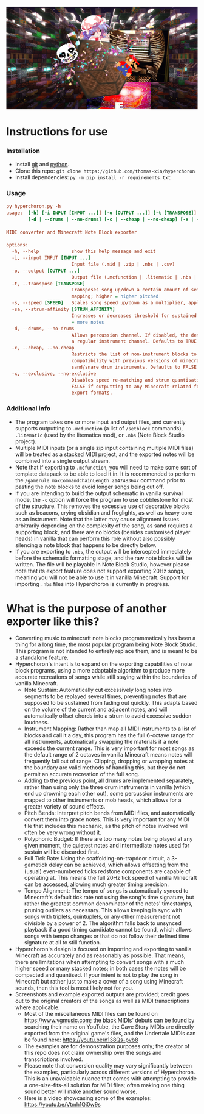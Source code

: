 ![thumbnail](https://raw.githubusercontent.com/thomas-xin/hyperchoron/refs/heads/main/thumb.jpg)
# Instructions for use
### Installation
- Install [git](https://github.com/git-guides/install-git) and [python](https://www.python.org).
- Clone this repo:
`git clone https://github.com/thomas-xin/hyperchoron`
- Install dependencies:
`py -m pip install -r requirements.txt`
### Usage
```ini
py hyperchoron.py -h
usage:  [-h] [-i INPUT [INPUT ...]] [-o [OUTPUT ...]] [-t [TRANSPOSE]] [-s [SPEED]] [-sa [STRUM_AFFINITY]]
        [-d | --drums | --no-drums] [-c | --cheap | --no-cheap] [-x | --exclusive | --no-exclusive]

MIDI converter and Minecraft Note Block exporter

options:
  -h, --help            show this help message and exit
  -i, --input INPUT [INPUT ...]
                        Input file (.mid | .zip | .nbs | .csv)
  -o, --output [OUTPUT ...]
                        Output file (.mcfunction | .litematic | .nbs | .org | .csv | .mid)
  -t, --transpose [TRANSPOSE]
                        Transposes song up/down a certain amount of semitones, applied before instrument material
                        mapping; higher = higher pitched
  -s, --speed [SPEED]   Scales song speed up/down as a multiplier, applied before tempo sync; higher = faster
  -sa, --strum-affinity [STRUM_AFFINITY]
                        Increases or decreases threshold for sustained notes to be cut into discrete segments; higher
                        = more notes
  -d, --drums, --no-drums
                        Allows percussion channel. If disabled, the default MIDI percussion channel will be treated as
                        a regular instrument channel. Defaults to TRUE
  -c, --cheap, --no-cheap
                        Restricts the list of non-instrument blocks to a more survival-friendly set. Also enables
                        compatibility with previous versions of minecraft. May cause spacing issues with the
                        sand/snare drum instruments. Defaults to FALSE
  -x, --exclusive, --no-exclusive
                        Disables speed re-matching and strum quantisation, increases pitch bucket limit. Defaults to
                        FALSE if outputting to any Minecraft-related format, and included for compatibility with other
                        export formats.
```
### Additional info
- The program takes one or more input and output files, and currently supports outputting to `.mcfunction` (a list of `/setblock` commands), `.litematic` (used by the litematica mod), or `.nbs` (Note Block Studio project).
- Multiple MIDI inputs (or a single zip input containing multiple MIDI files) will be treated as a stacked MIDI project, and the exported notes will be combined into a single output stream.
- Note that if exporting to `.mcfunction`, you will need to make some sort of template datapack to be able to load it in. It is recommended to perform the `/gamerule maxCommandChainLength 2147483647` command prior to pasting the note blocks to avoid longer songs being cut off.
- If you are intending to build the output schematic in vanilla survival mode, the `-c` option will force the program to use cobblestone for most of the structure. This removes the excessive use of decorative blocks such as beacons, crying obsidian and froglights, as well as heavy core as an instrument. Note that the latter may cause alignment issues arbitrarily depending on the complexity of the song, as sand requires a supporting block, and there are no blocks (besides customised player heads) in vanilla that can perform this role without also possibly silencing a note block that happens to be directly below.
- If you are exporting to `.nbs`, the output will be intercepted immediately before the schematic formatting stage, and the raw note blocks will be written. The file will be playable in Note Block Studio, however please note that its export feature does not support exporting 20Hz songs, meaning you will not be able to use it in vanilla Minecraft. Support for importing `.nbs` files into Hyperchoron is currently in progress.

# What is the purpose of another exporter like this?
- Converting music to minecraft note blocks programmatically has been a thing for a long time, the most popular program being Note Block Studio. This program is not intended to entirely replace them, and is meant to be a standalone feature.
- Hyperchoron's intent is to expand on the exporting capabilities of note block programs, using a more adaptable algorithm to produce more accurate recreations of songs while still staying within the boundaries of vanilla Minecraft.
  - Note Sustain: Automatically cut excessively long notes into segments to be replayed several times, preventing notes that are supposed to be sustained from fading out quickly. This adapts based on the volume of the current and adjacent notes, and will automatically offset chords into a strum to avoid excessive sudden loudness.
  - Instrument Mapping: Rather than map all MIDI instruments to a list of blocks and call it a day, this program has the full 6-octave range for all instruments, automatically swapping the materials if a note exceeds the current range. This is very important for most songs as the default range of 2 octaves in vanilla Minecraft means notes will frequently fall out of range. Clipping, dropping or wrapping notes at the boundary are valid methods of handling this, but they do not permit an accurate recreation of the full song.
  - Adding to the previous point, all drums are implemented separately, rather than using only the three drum instruments in vanilla (which end up drowning each other out), some percussion instruments are mapped to other instruments or mob heads, which allows for a greater variety of sound effects.
  - Pitch Bends: Interpret pitch bends from MIDI files, and automatically convert them into grace notes. This is very important for any MIDI file that includes this mechanic, as the pitch of notes involved will often be very wrong without it.
  - Polyphonic Budget: If there are too many notes being played at any given moment, the quietest notes and intermediate notes used for sustain will be discarded first.
  - Full Tick Rate: Using the scaffolding-on-trapdoor circuit, a 3-gametick delay can be achieved, which allows offsetting from the (usual) even-numbered ticks redstone components are capable of operating at. This means the full 20Hz tick speed of vanilla Minecraft can be accessed, allowing much greater timing precision.
  - Tempo Alignment: The tempo of songs is automatically synced to Minecraft's default tick rate not using the song's time signature, but rather the greatest common denominator of the notes' timestamps, pruning outliers as necessary. This allows keeping in sync with songs with triplets, quintuplets, or any other measurement not divisible by a power of 2. The algorithm falls back to unsynced playback if a good timing candidate cannot be found, which allows songs with tempo changes or that do not follow their defined time signature at all to still function.
- Hyperchoron's design is focused on importing and exporting to vanilla Minecraft as accurately and as reasonably as possible. That means, there are limitations when attempting to convert songs with a much higher speed or many stacked notes; in both cases the notes will be compacted and quantised. If your intent is not to play the song in Minecraft but rather just to make a cover of a song using Minecraft sounds, then this tool is most likely not for you.
- Screenshots and example exported outputs are provided; credit goes out to the original creators of the songs as well as MIDI transcriptions where applicable.
  - Most of the miscellaneous MIDI files can be found on https://www.vgmusic.com; the black MIDIs' debuts can be found by searching their name on YouTube, the Cave Story MIDIs are directly exported from the original game's files, and the Undertale MIDIs can be found here: https://youtu.be/n138Qs-pvb8
  - The examples are for demonstration purposes only; the creator of this repo does not claim ownership over the songs and transcriptions involved.
  - Please note that conversion quality may vary significantly between the examples, particularly across different versions of Hyperchoron. This is an unavoidable nuance that comes with attempting to provide a one-size-fits-all solution for MIDI files; often making one thing sound better will make another sound worse.
  - Here is a video showcasing some of the examples: https://youtu.be/Vtmh1Qi0w9s
